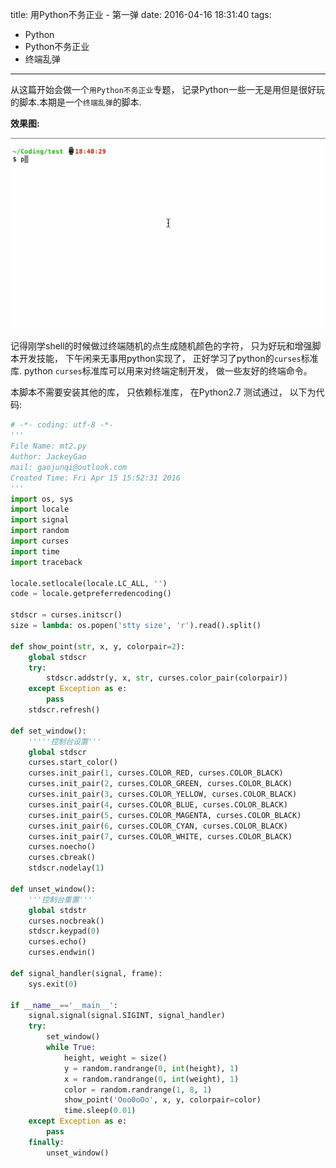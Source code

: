 title: 用Python不务正业 - 第一弹
date: 2016-04-16 18:31:40
tags: 
- Python
- Python不务正业
- 终端乱弹
---

从这篇开始会做一个`用Python不务正业`专题， 记录Python一些一无是用但是很好玩的脚本.本期是一个`终端乱弹`的脚本.

**效果图:**

![效果图](/uploads/images/xiaoguo.gif)

记得刚学shell的时候做过终端随机的点生成随机颜色的字符， 只为好玩和增强脚本开发技能， 下午闲来无事用python实现了， 正好学习了python的`curses`标准库. python `curses`标准库可以用来对终端定制开发， 做一些友好的终端命令。

本脚本不需要安装其他的库， 只依赖标准库， 在Python2.7 测试通过， 以下为代码:

```python
# -*- coding: utf-8 -*-
'''
File Name: mt2.py
Author: JackeyGao
mail: gaojunqi@outlook.com
Created Time: Fri Apr 15 15:52:31 2016
'''
import os, sys
import locale
import signal
import random
import curses
import time
import traceback

locale.setlocale(locale.LC_ALL, '')
code = locale.getpreferredencoding()

stdscr = curses.initscr()
size = lambda: os.popen('stty size', 'r').read().split()

def show_point(str, x, y, colorpair=2):
    global stdscr
    try:
        stdscr.addstr(y, x, str, curses.color_pair(colorpair))
    except Exception as e:
        pass
    stdscr.refresh()

def set_window():
    '''''控制台设置'''
    global stdscr
    curses.start_color()
    curses.init_pair(1, curses.COLOR_RED, curses.COLOR_BLACK)
    curses.init_pair(2, curses.COLOR_GREEN, curses.COLOR_BLACK)
    curses.init_pair(3, curses.COLOR_YELLOW, curses.COLOR_BLACK)
    curses.init_pair(4, curses.COLOR_BLUE, curses.COLOR_BLACK)
    curses.init_pair(5, curses.COLOR_MAGENTA, curses.COLOR_BLACK)
    curses.init_pair(6, curses.COLOR_CYAN, curses.COLOR_BLACK)
    curses.init_pair(7, curses.COLOR_WHITE, curses.COLOR_BLACK)
    curses.noecho()
    curses.cbreak()
    stdscr.nodelay(1)

def unset_window():
    '''控制台重置'''
    global stdstr
    curses.nocbreak()
    stdscr.keypad(0)
    curses.echo()
    curses.endwin()

def signal_handler(signal, frame):
    sys.exit(0)

if __name__=='__main__':
    signal.signal(signal.SIGINT, signal_handler)
    try:
        set_window()
        while True:
            height, weight = size()
            y = random.randrange(0, int(height), 1)
            x = random.randrange(0, int(weight), 1)
            color = random.randrange(1, 8, 1)
            show_point('Ooo0oOo', x, y, colorpair=color)
            time.sleep(0.01)
    except Exception as e:
        pass
    finally:
        unset_window()
```

